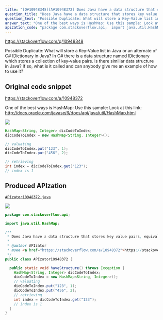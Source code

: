 ```yaml
---
title: "[Q#10948348][A#10948372] Does Java have a data structure that stores key value pairs, equivalent to IDictionary in C#?"
question_title: "Does Java have a data structure that stores key value pairs, equivalent to IDictionary in C#?"
question_text: "Possible Duplicate: What will store a Key-Value list in Java or an alternate of C# IDictionary in Java? In C# there is a data structure named IDictionary which stores a collection of key-value pairs.  Is there simillar data structure in Java?  If so, what is it called and can anybody give me an example of how to use it?"
answer_text: "One of the best ways is HashMap: Use this sample: Look at this link: http://docs.oracle.com/javase/6/docs/api/java/util/HashMap.html"
apization_code: "package com.stackoverflow.api;  import java.util.HashMap;  /**  * Does Java have a data structure that stores key value pairs, equivalent to IDictionary in C#?  *  * @author APIzator  * @see <a href=\"https://stackoverflow.com/a/10948372\">https://stackoverflow.com/a/10948372</a>  */ public class APIzator10948372 {    public static void haveStructure() throws Exception {     HashMap<String, Integer> dicCodeToIndex;     dicCodeToIndex = new HashMap<String, Integer>();     // valuating     dicCodeToIndex.put(\"123\", 1);     dicCodeToIndex.put(\"456\", 2);     // retrieving     int index = dicCodeToIndex.get(\"123\");     // index is 1   } }"
---
```


https://stackoverflow.com/q/10948348

Possible Duplicate:
What will store a Key-Value list in Java or an alternate of C# IDictionary in Java?
In C# there is a data structure named IDictionary which stores a collection of key-value pairs.  Is there simillar data structure in Java?  If so, what is it called and can anybody give me an example of how to use it?



## Original code snippet

https://stackoverflow.com/a/10948372

One of the best ways is HashMap:
Use this sample:
Look at this link: http://docs.oracle.com/javase/6/docs/api/java/util/HashMap.html

<div class="code-logo"><img src="/stackoverflow.png" /></div>

```java
HashMap<String, Integer> dicCodeToIndex;
dicCodeToIndex = new HashMap<String, Integer>();

// valuating
dicCodeToIndex.put("123", 1);
dicCodeToIndex.put("456", 2);

// retrieving
int index = dicCodeToIndex.get("123");
// index is 1
```

## Produced APIzation

[`APIzator10948372.java`](https://github.com/pasqualesalza/apization/raw/main/data/search/APIzator10948372.java)

<div class="code-logo"><img src="/apizator.png" /></div>

```java
package com.stackoverflow.api;

import java.util.HashMap;

/**
 * Does Java have a data structure that stores key value pairs, equivalent to IDictionary in C#?
 *
 * @author APIzator
 * @see <a href="https://stackoverflow.com/a/10948372">https://stackoverflow.com/a/10948372</a>
 */
public class APIzator10948372 {

  public static void haveStructure() throws Exception {
    HashMap<String, Integer> dicCodeToIndex;
    dicCodeToIndex = new HashMap<String, Integer>();
    // valuating
    dicCodeToIndex.put("123", 1);
    dicCodeToIndex.put("456", 2);
    // retrieving
    int index = dicCodeToIndex.get("123");
    // index is 1
  }
}

```